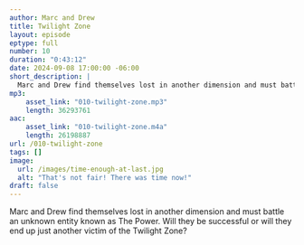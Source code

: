 ```yaml
---
author: Marc and Drew
title: Twilight Zone
layout: episode
eptype: full
number: 10
duration: "0:43:12"
date: 2024-09-08 17:00:00 -06:00 
short_description: |
  Marc and Drew find themselves lost in another dimension and must battle an unknown entity known as The Power. Will they be successful or will they end up just another victim of the Twilight Zone? 
mp3:
    asset_link: "010-twilight-zone.mp3"
    length: 36293761
aac:
    asset_link: "010-twilight-zone.m4a"
    length: 26198887 
url: /010-twilight-zone
tags: []
image: 
  url: /images/time-enough-at-last.jpg
  alt: "That's not fair! There was time now!"
draft: false
---
```

Marc and Drew find themselves lost in another dimension and must battle an unknown entity known as The Power. Will they be successful or will they end up just another victim of the Twilight Zone? 
